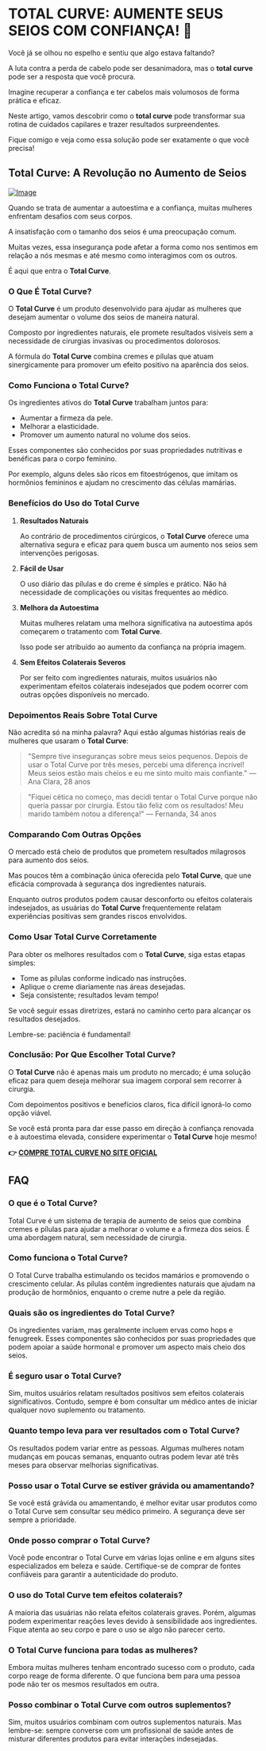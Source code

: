 # TOTAL CURVE: AUMENTE SEUS SEIOS COM CONFIANÇA! 🌟

Você já se olhou no espelho e sentiu que algo estava faltando? 

A luta contra a perda de cabelo pode ser desanimadora, mas o **total curve** pode ser a resposta que você procura. 

Imagine recuperar a confiança e ter cabelos mais volumosos de forma prática e eficaz. 

Neste artigo, vamos descobrir como o **total curve** pode transformar sua rotina de cuidados capilares e trazer resultados surpreendentes. 

Fique comigo e veja como essa solução pode ser exatamente o que você precisa!

## Total Curve: A Revolução no Aumento de Seios

[![Image](https://www2.sellhealth.com/97/totalcurve400.jpg)](https://gchaffi.com/zkHuOucl)

Quando se trata de aumentar a autoestima e a confiança, muitas mulheres enfrentam desafios com seus corpos. 

A insatisfação com o tamanho dos seios é uma preocupação comum. 

Muitas vezes, essa insegurança pode afetar a forma como nos sentimos em relação a nós mesmas e até mesmo como interagimos com os outros.

É aqui que entra o **Total Curve**.

### O Que É Total Curve?

O **Total Curve** é um produto desenvolvido para ajudar as mulheres que desejam aumentar o volume dos seios de maneira natural. 

Composto por ingredientes naturais, ele promete resultados visíveis sem a necessidade de cirurgias invasivas ou procedimentos dolorosos.

A fórmula do **Total Curve** combina cremes e pílulas que atuam sinergicamente para promover um efeito positivo na aparência dos seios.

### Como Funciona o Total Curve?

Os ingredientes ativos do **Total Curve** trabalham juntos para:

- Aumentar a firmeza da pele.
- Melhorar a elasticidade.
- Promover um aumento natural no volume dos seios.

Esses componentes são conhecidos por suas propriedades nutritivas e benéficas para o corpo feminino. 

Por exemplo, alguns deles são ricos em fitoestrógenos, que imitam os hormônios femininos e ajudam no crescimento das células mamárias.

### Benefícios do Uso do Total Curve

1. **Resultados Naturais**
   
   Ao contrário de procedimentos cirúrgicos, o **Total Curve** oferece uma alternativa segura e eficaz para quem busca um aumento nos seios sem intervenções perigosas.

2. **Fácil de Usar**

   O uso diário das pílulas e do creme é simples e prático. Não há necessidade de complicações ou visitas frequentes ao médico.

3. **Melhora da Autoestima**

   Muitas mulheres relatam uma melhora significativa na autoestima após começarem o tratamento com **Total Curve**. 

   Isso pode ser atribuído ao aumento da confiança na própria imagem.

4. **Sem Efeitos Colaterais Severos**

   Por ser feito com ingredientes naturais, muitos usuários não experimentam efeitos colaterais indesejados que podem ocorrer com outras opções disponíveis no mercado.

### Depoimentos Reais Sobre Total Curve

Não acredita só na minha palavra? Aqui estão algumas histórias reais de mulheres que usaram o **Total Curve**:

> "Sempre tive inseguranças sobre meus seios pequenos. 
> Depois de usar o Total Curve por três meses, percebi uma diferença incrível! 
> Meus seios estão mais cheios e eu me sinto muito mais confiante." 
> — Ana Clara, 28 anos

> "Fiquei cética no começo, mas decidi tentar o Total Curve porque não queria passar por cirurgia.
> Estou tão feliz com os resultados! 
> Meu marido também notou a diferença!" 
> — Fernanda, 34 anos

### Comparando Com Outras Opções

O mercado está cheio de produtos que prometem resultados milagrosos para aumento dos seios. 

Mas poucos têm a combinação única oferecida pelo **Total Curve**, que une eficácia comprovada à segurança dos ingredientes naturais.

Enquanto outros produtos podem causar desconforto ou efeitos colaterais indesejados, as usuárias do **Total Curve** frequentemente relatam experiências positivas sem grandes riscos envolvidos.

### Como Usar Total Curve Corretamente

Para obter os melhores resultados com o **Total Curve**, siga estas etapas simples:

- Tome as pílulas conforme indicado nas instruções.
- Aplique o creme diariamente nas áreas desejadas.
- Seja consistente; resultados levam tempo!

Se você seguir essas diretrizes, estará no caminho certo para alcançar os resultados desejados. 

Lembre-se: paciência é fundamental!

### Conclusão: Por Que Escolher Total Curve?

O **Total Curve** não é apenas mais um produto no mercado; é uma solução eficaz para quem deseja melhorar sua imagem corporal sem recorrer à cirurgia. 

Com depoimentos positivos e benefícios claros, fica difícil ignorá-lo como opção viável.

Se você está pronta para dar esse passo em direção à confiança renovada e à autoestima elevada, considere experimentar o **Total Curve** hoje mesmo!



**👉 [COMPRE TOTAL CURVE NO SITE OFICIAL](https://gchaffi.com/zkHuOucl)**

## FAQ

### O que é o Total Curve?

Total Curve é um sistema de terapia de aumento de seios que combina cremes e pílulas para ajudar a melhorar o volume e a firmeza dos seios. É uma abordagem natural, sem necessidade de cirurgia.

### Como funciona o Total Curve?

O Total Curve trabalha estimulando os tecidos mamários e promovendo o crescimento celular. As pílulas contêm ingredientes naturais que ajudam na produção de hormônios, enquanto o creme nutre a pele da região.

### Quais são os ingredientes do Total Curve?

Os ingredientes variam, mas geralmente incluem ervas como hops e fenugreek. Esses componentes são conhecidos por suas propriedades que podem apoiar a saúde hormonal e promover um aspecto mais cheio dos seios.

### É seguro usar o Total Curve?

Sim, muitos usuários relatam resultados positivos sem efeitos colaterais significativos. Contudo, sempre é bom consultar um médico antes de iniciar qualquer novo suplemento ou tratamento.

### Quanto tempo leva para ver resultados com o Total Curve?

Os resultados podem variar entre as pessoas. Algumas mulheres notam mudanças em poucas semanas, enquanto outras podem levar até três meses para observar melhorias significativas.

### Posso usar o Total Curve se estiver grávida ou amamentando?

Se você está grávida ou amamentando, é melhor evitar usar produtos como o Total Curve sem consultar seu médico primeiro. A segurança deve ser sempre a prioridade.

### Onde posso comprar o Total Curve?

Você pode encontrar o Total Curve em várias lojas online e em alguns sites especializados em beleza e saúde. Certifique-se de comprar de fontes confiáveis para garantir a autenticidade do produto.

### O uso do Total Curve tem efeitos colaterais?

A maioria das usuárias não relata efeitos colaterais graves. Porém, algumas podem experimentar reações leves devido à sensibilidade aos ingredientes. Fique atenta ao seu corpo e pare o uso se algo não parecer certo.

### O Total Curve funciona para todas as mulheres?

Embora muitas mulheres tenham encontrado sucesso com o produto, cada corpo reage de forma diferente. O que funciona bem para uma pessoa pode não ter os mesmos resultados em outra.

### Posso combinar o Total Curve com outros suplementos?

Sim, muitos usuários combinam com outros suplementos naturais. Mas lembre-se: sempre converse com um profissional de saúde antes de misturar diferentes produtos para evitar interações indesejadas.